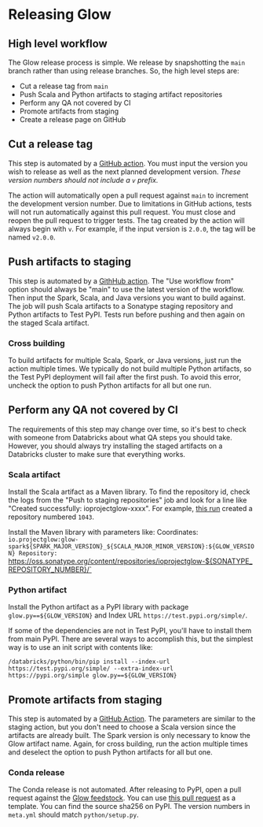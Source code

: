 # Releasing Glow

## High level workflow

The Glow release process is simple. We release by snapshotting the `main` branch rather than using release branches. So, the high level steps are:
- Cut a release tag from `main`
- Push Scala and Python artifacts to staging artifact repositories
- Perform any QA not covered by CI
- Promote artifacts from staging
- Create a release page on GitHub

## Cut a release tag

This step is automated by a [GitHub action](https://github.com/projectglow/glow/actions/workflows/cut-release.yml). You must input the version you wish to release as well as the next planned development version. *These version numbers should not include a `v` prefix.*

The action will automatically open a pull request against `main` to increment the development version number. Due to limitations in GitHub actions, tests will not run automatically against this pull request. You must close and reopen the pull request to trigger tests.
The tag created by the action will always begin with `v`. For example, if the input version is `2.0.0`, the tag will be named `v2.0.0`.

## Push artifacts to staging

This step is automated by a [GithHub action](https://github.com/projectglow/glow/actions/workflows/staging-release.yml). The "Use workflow from" option should always be "main" to use the latest version of the workflow. Then input the Spark, Scala, and Java versions you want to build against. The job will push Scala artifacts to a Sonatype staging repository and Python artifacts to Test PyPI. Tests run before pushing and then again on the staged Scala artifact.

### Cross building

To build artifacts for multiple Scala, Spark, or Java versions, just run the action multiple times. We typically do not build multiple Python artifacts, so the Test PyPI deployment will fail after the first push. To avoid this error, uncheck the option to push Python artifacts for all but one run.

## Perform any QA not covered by CI

The requirements of this step may change over time, so it's best to check with someone from Databricks about what QA steps you should take. However, you should always try installing the staged artifacts on a Databricks cluster to make sure that everything works.

### Scala artifact

Install the Scala artifact as a Maven library. To find the repository id, check the logs from the "Push to staging repositories" job and look for a line like "Created successfully: ioprojectglow-xxxx". For example, [this run](https://github.com/projectglow/glow/actions/runs/8244738235/job/22547455645) created a repository numbered `1043`.

Install the Maven library with parameters like:
Coordinates: `io.projectglow:glow-spark${SPARK_MAJOR_VERSION}_${SCALA_MAJOR_MINOR_VERSION}:${GLOW_VERSION}
Repository: `https://oss.sonatype.org/content/repositories/ioprojectglow-${SONATYPE_REPOSITORY_NUMBER}/`

### Python artifact

Install the Python artifact as a PyPI library with package `glow.py==${GLOW_VERSION}` and Index URL `https://test.pypi.org/simple/`.

If some of the dependencies are not in Test PyPI, you'll have to install them from main PyPI. There are several ways to accomplish this, but the simplest way is to use an init script with contents like:
```
/databricks/python/bin/pip install --index-url https://test.pypi.org/simple/ --extra-index-url https://pypi.org/simple glow.py==${GLOW_VERSION}
```

## Promote artifacts from staging

This step is automated by a [GitHub Action](https://github.com/projectglow/glow/actions/workflows/production-release.yml). The parameters are similar to the staging action, but you don't need to choose a Scala version since the artifacts are already built. The Spark version is only necessary to know the Glow artifact name. Again, for cross building, run the action multiple times and deselect the option to push Python artifacts for all but one.

### Conda release

The Conda release is not automated. After releasing to PyPI, open a pull request against the [Glow feedstock](https://github.com/conda-forge/glow-feedstock). You can use [this pull request](https://github.com/conda-forge/glow-feedstock/pull/8) as a template. You can find the source sha256 on PyPI. The version numbers in `meta.yml` should match `python/setup.py`.